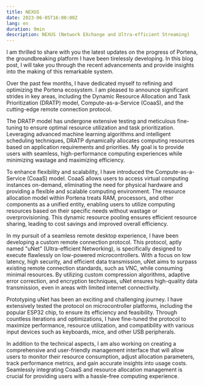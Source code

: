 ```yaml
---
title: NEXUS
date: 2023-06-05T16:00:00Z
lang: en
duration: 9min
description: NEXUS (Network EXchange and Ultra-efficient Streaming)
---
```

I am thrilled to share with you the latest updates on the progress of Portena, the groundbreaking platform I have been tirelessly developing. In this blog post, I will take you through the recent advancements and provide insights into the making of this remarkable system.

Over the past few months, I have dedicated myself to refining and optimizing the Portena ecosystem. I am pleased to announce significant strides in key areas, including the Dynamic Resource Allocation and Task Prioritization (DRATP) model, Compute-as-a-Service (CoaaS), and the cutting-edge remote connection protocol.

The DRATP model has undergone extensive testing and meticulous fine-tuning to ensure optimal resource utilization and task prioritization. Leveraging advanced machine learning algorithms and intelligent scheduling techniques, DRATP dynamically allocates computing resources based on application requirements and priorities. My goal is to provide users with seamless, high-performance computing experiences while minimizing wastage and maximizing efficiency.

To enhance flexibility and scalability, I have introduced the Compute-as-a-Service (CoaaS) model. CoaaS allows users to access virtual computing instances on-demand, eliminating the need for physical hardware and providing a flexible and scalable computing environment. The resource allocation model within Portena treats RAM, processors, and other components as a unified entity, enabling users to utilize computing resources based on their specific needs without wastage or overprovisioning. This dynamic resource pooling ensures efficient resource sharing, leading to cost savings and improved overall efficiency.

In my pursuit of a seamless remote desktop experience, I have been developing a custom remote connection protocol. This protocol, aptly named "uNet" (Ultra-efficient Networking), is specifically designed to execute flawlessly on low-powered microcontrollers. With a focus on low latency, high security, and efficient data transmission, uNet aims to surpass existing remote connection standards, such as VNC, while consuming minimal resources. By utilizing custom compression algorithms, adaptive error correction, and encryption techniques, uNet ensures high-quality data transmission, even in areas with limited internet connectivity.

Prototyping uNet has been an exciting and challenging journey. I have extensively tested the protocol on microcontroller platforms, including the popular ESP32 chip, to ensure its efficiency and feasibility. Through countless iterations and optimizations, I have fine-tuned the protocol to maximize performance, resource utilization, and compatibility with various input devices such as keyboards, mice, and other USB peripherals.

In addition to the technical aspects, I am also working on creating a comprehensive and user-friendly management interface that will allow users to monitor their resource consumption, adjust allocation parameters, track performance metrics, and gain accurate insights into usage costs. Seamlessly integrating CoaaS and resource allocation management is crucial for providing users with a hassle-free computing experience.